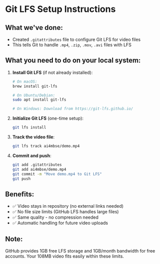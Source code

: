 # Git LFS Setup Instructions

## What we've done:

- Created `.gitattributes` file to configure Git LFS for video files
- This tells Git to handle `.mp4`, `.zip`, `.mov`, `.avi` files with LFS

## What you need to do on your local system:

1. **Install Git LFS** (if not already installed):

   ```bash
   # On macOS:
   brew install git-lfs

   # On Ubuntu/Debian:
   sudo apt install git-lfs

   # On Windows: Download from https://git-lfs.github.io/
   ```

2. **Initialize Git LFS** (one-time setup):

   ```bash
   git lfs install
   ```

3. **Track the video file**:

   ```bash
   git lfs track ai4mbse/demo.mp4
   ```

4. **Commit and push**:
   ```bash
   git add .gitattributes
   git add ai4mbse/demo.mp4
   git commit -m "Move demo.mp4 to Git LFS"
   git push
   ```

## Benefits:

- ✅ Video stays in repository (no external links needed)
- ✅ No file size limits (GitHub LFS handles large files)
- ✅ Same quality - no compression needed
- ✅ Automatic handling for future video uploads

## Note:

GitHub provides 1GB free LFS storage and 1GB/month bandwidth for free accounts.
Your 108MB video fits easily within these limits.
